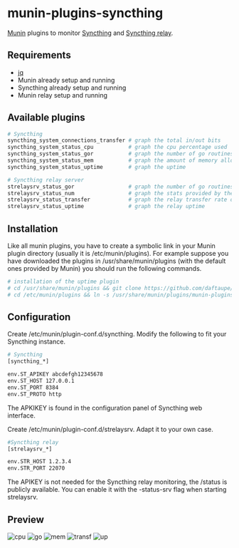 # munin-plugins-syncthing
[Munin](http://munin-monitoring.org/) plugins to monitor [Syncthing](https://github.com/syncthing/syncthing/releases/) and [Syncthing relay](https://github.com/syncthing/relaysrv/releases). 

## Requirements
* [jq](https://stedolan.github.io/jq/)
* Munin already setup and running
* Syncthing already setup and running
* Munin relay setup and running

## Available plugins
~~~bash
# Syncthing
syncthing_system_connections_transfer # graph the total in/out bits 
syncthing_system_status_cpu           # graph the cpu percentage used
syncthing_system_status_gor           # graph the number of go routines used
syncthing_system_status_mem           # graph the amount of memory allocated and obtained from the system
syncthing_system_status_uptime        # graph the uptime
~~~
~~~bash
# Syncthing relay server
strelaysrv_status_gor                 # graph the number of go routines used
strelaysrv_status_num                 # graph the stats provided by the relay
strelaysrv_status_transfer            # graph the relay transfer rate of the last 5 mins
strelaysrv_status_uptime              # graph the relay uptime
~~~

## Installation
Like all munin plugins, you have to create a symbolic link in your Munin plugin directory (usually it is /etc/munin/plugins).
For example suppose you have downloaded the plugins in /usr/share/munin/plugins (with the default ones provided by Munin) you should run the following commands.

~~~bash
# installation of the uptime plugin
# cd /usr/share/munin/plugins && git clone https://github.com/daftaupe/munin-plugins-syncthing.git
# cd /etc/munin/plugins && ln -s /usr/share/munin/plugins/munin-plugins-syncthing/syncthing_system_status_uptime
~~~

## Configuration
Create /etc/munin/plugin-conf.d/syncthing.
Modify the following to fit your Syncthing instance.

~~~bash
# Syncthing
[syncthing_*]

env.ST_APIKEY abcdefgh12345678
env.ST_HOST 127.0.0.1
env.ST_PORT 8384
env.ST_PROTO http
~~~
The APKIKEY is found in the configuration panel of Syncthing web interface. 

Create /etc/munin/plugin-conf.d/strelaysrv. Adapt it to your own case.
~~~bash
#Syncthing relay
[strelaysrv_*]

env.STR_HOST 1.2.3.4
env.STR_PORT 22070
~~~
The APIKEY is not needed for the Syncthing relay monitoring, the /status is publicly available.
You can enable it with the -status-srv flag when starting strelaysrv.

## Preview
![cpu](https://cloud.githubusercontent.com/assets/22810624/22884513/95fb62e6-f1f5-11e6-8215-f7e601ba92dd.png)
![go](https://cloud.githubusercontent.com/assets/22810624/22884515/95fcb7cc-f1f5-11e6-913e-93761d4e0e05.png)
![mem](https://cloud.githubusercontent.com/assets/22810624/22884514/95fb77c2-f1f5-11e6-9d99-352a47bf102b.png)
![transf](https://cloud.githubusercontent.com/assets/22810624/22884512/95f9cde6-f1f5-11e6-892c-d98c079e57d0.png)
![up](https://cloud.githubusercontent.com/assets/22810624/22884511/95f92d5a-f1f5-11e6-9bcc-2c89a7aee4c4.png)
